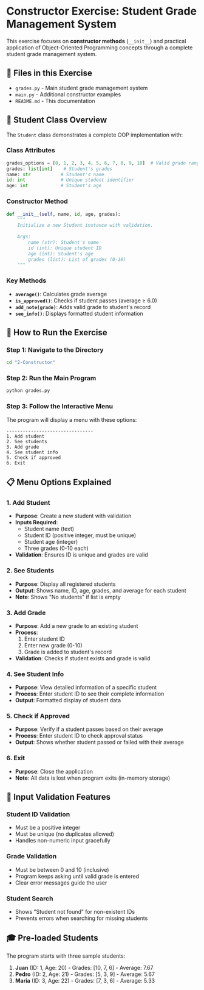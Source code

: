 # Constructor Exercise: Student Grade Management System

This exercise focuses on **constructor methods** (`__init__`) and practical application of Object-Oriented Programming concepts through a complete student grade management system.

## 📁 Files in this Exercise

- `grades.py` - Main student grade management system
- `main.py` - Additional constructor examples
- `README.md` - This documentation

## 🏫 Student Class Overview

The `Student` class demonstrates a complete OOP implementation with:

### Class Attributes
```python
grades_options = [0, 1, 2, 3, 4, 5, 6, 7, 8, 9, 10]  # Valid grade range
grades: list[int]    # Student's grades
name: str           # Student's name
id: int             # Unique student identifier
age: int            # Student's age
```

### Constructor Method
```python
def __init__(self, name, id, age, grades):
    """
    Initialize a new Student instance with validation.
    
    Args:
        name (str): Student's name
        id (int): Unique student ID
        age (int): Student's age
        grades (list): List of grades (0-10)
    """
```

### Key Methods
- **`average()`**: Calculates grade average
- **`is_approved()`**: Checks if student passes (average ≥ 6.0)
- **`add_note(grade)`**: Adds valid grade to student's record
- **`see_info()`**: Displays formatted student information

## 🚀 How to Run the Exercise

### Step 1: Navigate to the Directory
```bash
cd "2-Constructor"
```

### Step 2: Run the Main Program
```bash
python grades.py
```

### Step 3: Follow the Interactive Menu

The program will display a menu with these options:

```
--------------------------------
1. Add student
2. See students
3. Add grade
4. See student info
5. Check if approved
6. Exit
```

## 📋 Menu Options Explained

### 1. Add Student
- **Purpose**: Create a new student with validation
- **Inputs Required**:
  - Student name (text)
  - Student ID (positive integer, must be unique)
  - Student age (integer)
  - Three grades (0-10 each)
- **Validation**: Ensures ID is unique and grades are valid

### 2. See Students
- **Purpose**: Display all registered students
- **Output**: Shows name, ID, age, grades, and average for each student
- **Note**: Shows "No students" if list is empty

### 3. Add Grade
- **Purpose**: Add a new grade to an existing student
- **Process**:
  1. Enter student ID
  2. Enter new grade (0-10)
  3. Grade is added to student's record
- **Validation**: Checks if student exists and grade is valid

### 4. See Student Info
- **Purpose**: View detailed information of a specific student
- **Process**: Enter student ID to see their complete information
- **Output**: Formatted display of student data

### 5. Check if Approved
- **Purpose**: Verify if a student passes based on their average
- **Process**: Enter student ID to check approval status
- **Output**: Shows whether student passed or failed with their average

### 6. Exit
- **Purpose**: Close the application
- **Note**: All data is lost when program exits (in-memory storage)

## 🔧 Input Validation Features

### Student ID Validation
- Must be a positive integer
- Must be unique (no duplicates allowed)
- Handles non-numeric input gracefully

### Grade Validation
- Must be between 0 and 10 (inclusive)
- Program keeps asking until valid grade is entered
- Clear error messages guide the user

### Student Search
- Shows "Student not found" for non-existent IDs
- Prevents errors when searching for missing students

## 🎓 Pre-loaded Students

The program starts with three sample students:

1. **Juan** (ID: 1, Age: 20) - Grades: [10, 7, 6] - Average: 7.67
2. **Pedro** (ID: 2, Age: 21) - Grades: [5, 3, 9] - Average: 5.67
3. **Maria** (ID: 3, Age: 22) - Grades: [7, 3, 6] - Average: 5.33
